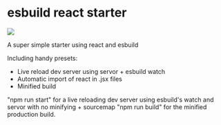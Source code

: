 # esbuild react starter

![](rocket.gif)

A super simple starter using react and esbuild

Including handy presets:

- Live reload dev server using servor + esbuild watch
- Automatic import of react in .jsx files
- Minified build

"npm run start" for a live reloading dev server using esbuild's watch and servor with no minifying + sourcemap
"npm run build" for the minified production build.
 
